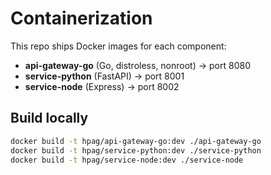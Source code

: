 # Containerization

This repo ships Docker images for each component:

- **api-gateway-go** (Go, distroless, nonroot) → port 8080
- **service-python** (FastAPI) → port 8001
- **service-node** (Express) → port 8002

## Build locally

```bash
docker build -t hpag/api-gateway-go:dev ./api-gateway-go
docker build -t hpag/service-python:dev ./service-python
docker build -t hpag/service-node:dev ./service-node

